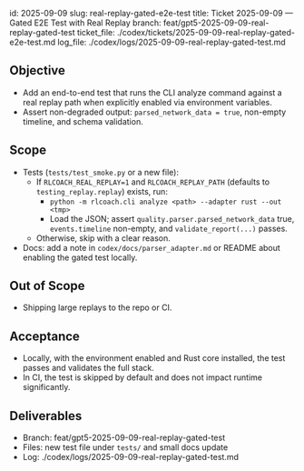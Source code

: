 id: 2025-09-09
slug: real-replay-gated-e2e-test
title: Ticket 2025-09-09 — Gated E2E Test with Real Replay
branch: feat/gpt5-2025-09-09-real-replay-gated-test
ticket_file: ./codex/tickets/2025-09-09-real-replay-gated-e2e-test.md
log_file: ./codex/logs/2025-09-09-real-replay-gated-test.md

## Objective
- Add an end-to-end test that runs the CLI analyze command against a real replay path when explicitly enabled via environment variables.
- Assert non-degraded output: `parsed_network_data = true`, non-empty timeline, and schema validation.

## Scope
- Tests (`tests/test_smoke.py` or a new file):
  - If `RLCOACH_REAL_REPLAY=1` and `RLCOACH_REPLAY_PATH` (defaults to `testing_replay.replay`) exists, run:
    - `python -m rlcoach.cli analyze <path> --adapter rust --out <tmp>`
    - Load the JSON; assert `quality.parser.parsed_network_data` true, `events.timeline` non-empty, and `validate_report(...)` passes.
  - Otherwise, skip with a clear reason.
- Docs: add a note in `codex/docs/parser_adapter.md` or README about enabling the gated test locally.

## Out of Scope
- Shipping large replays to the repo or CI.

## Acceptance
- Locally, with the environment enabled and Rust core installed, the test passes and validates the full stack.
- In CI, the test is skipped by default and does not impact runtime significantly.

## Deliverables
- Branch: feat/gpt5-2025-09-09-real-replay-gated-test
- Files: new test file under `tests/` and small docs update
- Log: ./codex/logs/2025-09-09-real-replay-gated-test.md

